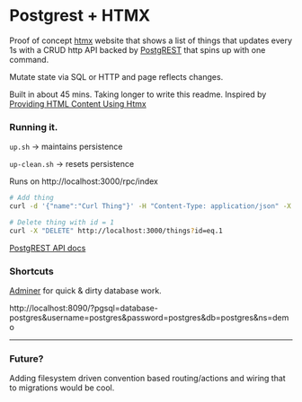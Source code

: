 
# Postgrest + HTMX

Proof of concept [htmx](https://htmx.org/) website that shows a list of things that updates every 1s with a CRUD http API backed by [PostgREST](https://postgrest.org/en/v12/) that spins up with one command.

Mutate state via SQL or HTTP and page reflects changes.

Built in about 45 mins. Taking longer to write this readme. Inspired by [Providing HTML Content Using Htmx](https://postgrest.org/en/v12/how-tos/providing-html-content-using-htmx.html)

### Running it.

`up.sh` -> maintains persistence

`up-clean.sh` -> resets persistence

Runs on http://localhost:3000/rpc/index

```sh
# Add thing
curl -d '{"name":"Curl Thing"}' -H "Content-Type: application/json" -X POST http://localhost:3000/things

# Delete thing with id = 1
curl -X "DELETE" http://localhost:3000/things?id=eq.1
```
[PostgREST API docs](https://postgrest.org/en/v12/references/api.html)

### Shortcuts

[Adminer](https://github.com/vrana/adminer/) for quick & dirty database work.

http://localhost:8090/?pgsql=database-postgres&username=postgres&password=postgres&db=postgres&ns=demo

---

### Future?

Adding filesystem driven convention based routing/actions and wiring that to migrations would be cool.